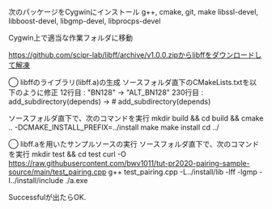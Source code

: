 次のパッケージをCygwinにインストール
g++, cmake, git, make
libssl-devel, libboost-devel, libgmp-devel, libprocps-devel



Cygwin上で適当な作業フォルダに移動

https://github.com/scipr-lab/libff/archive/v1.0.0.zipからlibffをダウンロードして解凍

◯ libffのライブラリ(libff.a)の生成
ソースフォルダ直下のCMakeLists.txtを以下のように修正
	12行目 : "BN128" -> "ALT_BN128"
	230行目 : add_subdirectory(depends) -> # add_subdirectory(depends)

ソースフォルダ直下で、次のコマンドを実行
mkdir build && cd build && cmake .. -DCMAKE_INSTALL_PREFIX=../install
make
make install
cd ../

◯ libff.aを用いたサンプルソースの実行
ソースフォルダ直下で、次のコマンドを実行
mkdir test && cd test
curl -O https://raw.githubusercontent.com/bwv1011/tut-pr2020-pairing-sample-source/main/test_pairing.cpp
g++ test_pairing.cpp -L../install/lib -lff -lgmp -I../install/include
./a.exe

Successfulが出たらOK.
